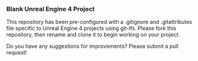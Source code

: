 ### Blank Unreal Engine 4 Project ### 

This repository has been pre-configured with a .gitignore and .gitattributes file specific to Unreal Engine 4 projects using git-lfs. Please fork this repository, then rename and clone it to begin working on your project. 

Do you have any suggestions for improvements? Please submit a pull request!
